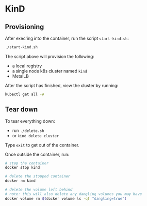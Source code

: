 # KinD

## Provisioning
After exec'ing into the container, run the script `start-kind.sh`:
```bash
./start-kind.sh
```

The script above will provision the following:
- a local registry
- a single node k8s cluster named `kind`
- MetalLB

After the script has finished, view the cluster by running:
```bash
kubectl get all -A
``` 

## Tear down
To tear everything down:
- run `./delete.sh`
- or `kind delete cluster`

Type `exit` to get out of the container.

Once outside the container, run:
```bash
# stop the container
docker stop kind

# delete the stopped container
docker rm kind

# delete the volume left behind
# note: this will also delete any dangling volumes you may have
docker volume rm $(docker volume ls -qf "dangling=true")
